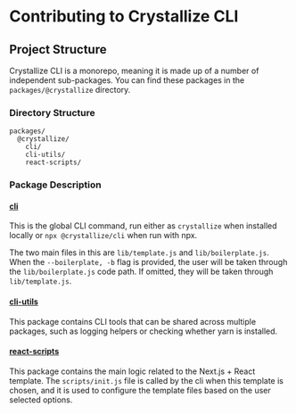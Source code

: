 # Contributing to Crystallize CLI

## Project Structure

Crystallize CLI is a monorepo, meaning it is made up of a number of independent
sub-packages. You can find these packages in the `packages/@crystallize`
directory.

### Directory Structure

```
packages/
  @crystallize/
    cli/
    cli-utils/
    react-scripts/
```

### Package Description

#### [cli][0]

This is the global CLI command, run either as `crystallize` when installed
locally or `npx @crystallize/cli` when run with npx.

The two main files in this are `lib/template.js` and `lib/boilerplate.js`. When
the `--boilerplate, -b` flag is provided, the user will be taken through the
`lib/boilerplate.js` code path. If omitted, they will be taken through
`lib/template.js`.

#### [cli-utils][1]

This package contains CLI tools that can be shared across multiple packages,
such as logging helpers or checking whether yarn is installed.

#### [react-scripts][2]

This package contains the main logic related to the Next.js + React template.
The `scripts/init.js` file is called by the cli when this template is chosen,
and it is used to configure the template files based on the user selected
options.

[0]:
  https://github.com/CrystallizeAPI/crystallize-cli/tree/master/packages/%40crystallize/cli
[1]:
  https://github.com/CrystallizeAPI/crystallize-cli/tree/master/packages/%40crystallize/cli-utils
[2]:
  https://github.com/CrystallizeAPI/crystallize-cli/tree/master/packages/%40crystallize/react-scripts
